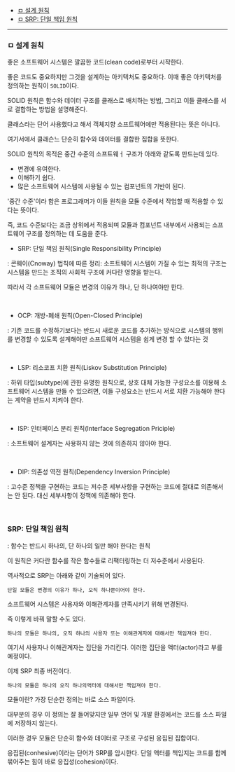 - [ㅁ 설계 원칙](#ㅁ-설계-원칙)
- [ㅁ SRP: 단일 책임 원칙](#srp-단일-책임-원칙)


---

### ㅁ 설계 원칙

좋은 소프트웨어 시스템은 깔끔한 코드(clean code)로부터 시작한다.

좋은 코드도 중요하지만 그것을 설계하는 아키텍처도 중요하다. 이때 좋은 아키텍처를 정의하는 원칙이 `SOLID`이다.

SOLID 원칙은 함수와 데이터 구조를 클래스로 배치하는 방법, 그리고 이들 클래스를 서로 결합하는 방법을 설명해준다.

클래스라는 단어 사용했다고 해서 객체지향 소프트웨어에만 적용된다는 뜻은 아니다.

여기서에서 클래슨느 단순히 함수와 데이터를 결합한 집합을 뜻한다.

SOLID 원칙의 목적은 중간 수준의 소프트웨ㅓ 구조가 아래와 같도록 만드는데 있다.

- 변경에 유여한다.
- 이해하기 쉽다.
- 많은 소프트웨어 시스템에 사용될 수 있는 컴포넌트의 기반이 된다.

'중간 수준'이라 함은 프로그래머가 이들 원칙을 모듈 수준에서 작업할 때 적용할 수 있다는 뜻이다.

즉, 코드 수준보다는 조금 상위에서 적용되며 모듈과 컴포넌트 내부에서 사용되는 소프트웨어 구조를 정의하는 데 도움을 준다.

- SRP: 단일 책임 원칙(Single Responsibility Principle)

: 콘웨이(Cnoway) 법칙에 따른 정리: 소프트웨어 시스템이 가질 수 있는 최적의 구조는 시스템을 만드는 조직의 사회적 구조에 커다란 영향을 받는다.

따라서 각 소프트웨어 모듈은 변경의 이유가 하나, 단 하나여야만 한다.

<br>

- OCP: 개방-폐쇄 원칙(Open-Closed Principle)

: 기존 코드를 수정하기보다는 반드시 새로운 코드를 추가하는 방식으로 시스템의 행위를 변경할 수 있도록 설계해야만 소프트웨어 시스템을 쉽게 변경 할 수 있다는 것

<br>

- LSP: 리소코프 치환 원칙(Liskov Substitution Principle)

: 하위 타입(subtype)에 관한 유명한 원칙으로, 상호 대체 가능한 구성요소를 이용해 소프트웨어 시스템을 만들 수 있으려면, 이들 구성요소는 반드시 서로 치환 가능해야 한다는 계약을 반드시 지켜야 한다.

<br>

- ISP: 인터페이스 분리 원칙(Interface Segregation Priciple)

: 소프트웨어 설계자는 사용하지 않는 것에 의존하지 않아야 한다.

<br>

- DIP: 의존성 역전 원칙(Dependency Inversion Principle)

: 고수준 정책을 구현하는 코드는 저수준 세부사항을 구현하는 코드에 절대로 의존해서는 안 된다. 대신 세부사항이 정책에 의존해야 한다.

<br>

### SRP: 단일 책임 원칙

: 함수는 반드시 하나의, 단 하나의 일만 해야 한다는 원칙

이 원칙은 커다란 함수를 작은 함수들로 리팩터링하는 더 저수준에서 사용된다.

역사적으로 SRP는 아래와 같이 기술되어 있다.

```
단일 모듈은 변경의 이유가 하나, 오직 하나뿐이어야 한다.
```

소프트웨어 시스템은 사용자와 이해관계자를 만족시키기 위해 변경된다.

즉 이렇게 바꿔 말할 수도 있다.

```
하나의 모듈은 하나의, 오직 하나의 사용자 또는 이해관계자에 대해서만 책임져야 한다.
```

여기서 사용자나 이해관계자는 집단을 가리킨다. 이러한 집단을 액터(actor)라고 부를 예정이다.

이제 SRP 최종 버전이다.

```
하나의 모듈은 하나의 오직 하나의액터에 대해서만 책임져야 한다.
```

모듈이란? 가장 단순한 정의는 바로 소스 파일이다.

대부분의 경우 이 정의는 잘 들어맞지만 일부 언어 및 개발 환경에서는 코드를 소스 파일에 저장하지 않는다. 

이러한 경우 모듈은 단순히 함수와 데이터로 구조로 구성된 응집된 집합이다.

응집된(conhesive)이라는 단어가 SRP를 암시한다. 단일 액터를 책임지는 코드를 함께 묶어주는 힘이 바로 응집성(cohesion)이다.

